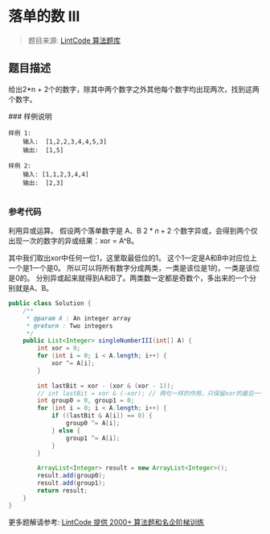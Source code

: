# 落单的数 III
 > 题目来源: [LintCode 算法题库](https://www.lintcode.com/problem/single-number-iii/?utm_source=sc-github-wzz)
 ## 题目描述
 <p>给出2*n + 2个的数字，除其中两个数字之外其他每个数字均出现两次，找到这两个数字。</p>
 ### 样例说明
 
```
样例 1:
	输入:  [1,2,2,3,4,4,5,3]
	输出:  [1,5]

样例 2:
	输入: [1,1,2,3,4,4]
	输出:  [2,3]
	
```

 ### 参考代码
 利用异或运算。
假设两个落单数字是 A、B
$2*n + 2$ 个数字异或，会得到两个仅出现一次的数字的异或结果：xor = A^B。

其中我们取出xor中任何一位1，这里取最低位的1。
这个1一定是A和B中对应位上一个是1一个是0。
所以可以将所有数字分成两类，一类是该位是1的，一类是该位是0的。
分别异或起来就得到A和B了。两类数一定都是奇数个，多出来的一个分别就是A、B。
```java
public class Solution {
    /**
     * @param A : An integer array
     * @return : Two integers
     */
    public List<Integer> singleNumberIII(int[] A) {
        int xor = 0;
        for (int i = 0; i < A.length; i++) {
            xor ^= A[i];
        }
        
        int lastBit = xor - (xor & (xor - 1));
        // int lastBit = xor & (-xor); // 两句一样的作用，只保留xor的最后一个1。
        int group0 = 0, group1 = 0;
        for (int i = 0; i < A.length; i++) {
            if ((lastBit & A[i]) == 0) {
                group0 ^= A[i];
            } else {
                group1 ^= A[i];
            }
        }
        
        ArrayList<Integer> result = new ArrayList<Integer>();
        result.add(group0);
        result.add(group1);
        return result;
    }
}
```
 更多题解请参考: [LintCode 提供 2000+ 算法题和名企阶梯训练](https://www.lintcode.com/problem/?utm_source=sc-github-wzz)